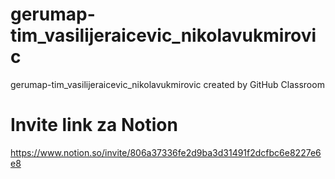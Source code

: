 # gerumap-tim_vasilijeraicevic_nikolavukmirovic
gerumap-tim_vasilijeraicevic_nikolavukmirovic created by GitHub Classroom
# Invite link za Notion 
https://www.notion.so/invite/806a37336fe2d9ba3d31491f2dcfbc6e8227e6e8
